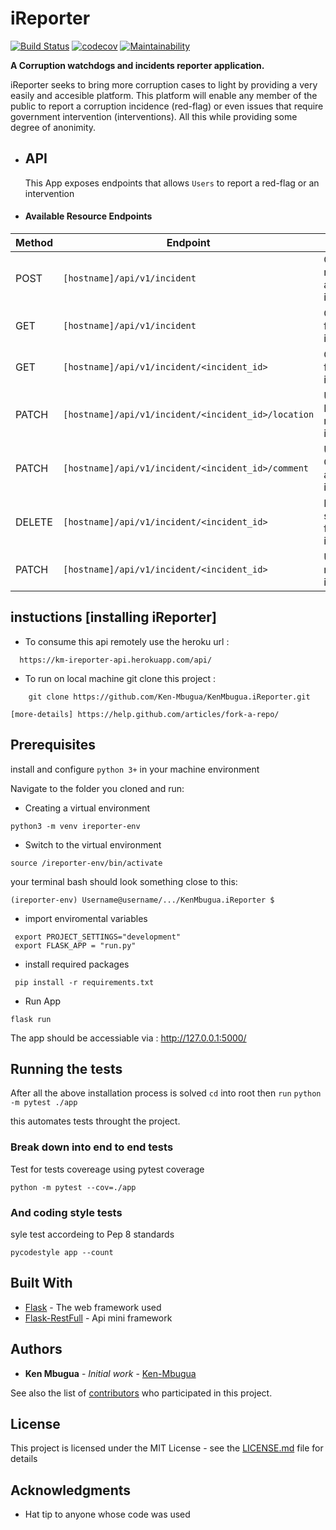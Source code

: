 # iReporter

[![Build Status](https://travis-ci.com/Ken-Mbugua/KenMbugua.iReporter.svg?branch=develop)](https://travis-ci.com/Ken-Mbugua/KenMbugua.iReporter)
[![codecov](https://codecov.io/gh/Ken-Mbugua/KenMbugua.iReporter/branch/develop/graph/badge.svg)](https://codecov.io/gh/Ken-Mbugua/KenMbugua.iReporter)
[![Maintainability](https://api.codeclimate.com/v1/badges/447adbdbd24d34155585/maintainability)](https://codeclimate.com/github/Ken-Mbugua/KenMbugua.iReporter/maintainability)

**A Corruption watchdogs and incidents reporter application.**

iReporter seeks to bring more corruption cases to light by providing a very easily and accesible platform.
This platform will enable any member of the public to report a corruption incidence (red-flag) or even issues that require
government intervention (interventions).
All this while providing some degree of anonimity.

- ## API

  This App exposes endpoints that allows `Users` to report a red-flag or an intervention

- #### Available Resource Endpoints

| Method | Endpoint                                                 | Usage                                          |
| ------ | -------------------------------------------------------- | ---------------------------------------------- |
| POST   | `[hostname]/api/v1/incident`                        | Create a red-flag or an intervention.          |
| GET    | `[hostname]/api/v1/incident`                        | Get all red-flags or interventions.            |
| GET    | `[hostname]/api/v1/incident/<incident_id>`          | Get a red-flad or an intervention.             |
| PATCH  | `[hostname]/api/v1/incident/<incident_id>/location` | Update Location of a red-flag or intervention. |
| PATCH  | `[hostname]/api/v1/incident/<incident_id>/comment`  | Update Comment of a red-flag or intervention.  |
| DELETE | `[hostname]/api/v1/incident/<incident_id>`          | Delete a single red-flag or intervention.      |
| PATCH  | `[hostname]/api/v1/incident/<incident_id>`          | Update a red-flag or intervention.             |

## instuctions [installing iReporter]

- To consume this api remotely use the heroku url :

```
  https://km-ireporter-api.herokuapp.com/api/
```

- To run on local machine git clone this project :

```
    git clone https://github.com/Ken-Mbugua/KenMbugua.iReporter.git
```

`[more-details] https://help.github.com/articles/fork-a-repo/`

## Prerequisites

install and configure `python 3+` in your machine environment

Navigate to the folder you cloned and run:

- Creating a virtual environment

```
python3 -m venv ireporter-env
```

- Switch to the virtual environment

`source /ireporter-env/bin/activate`

your terminal bash should look something close to this:

`(ireporter-env) Username@username/.../KenMbugua.iReporter $`

- import enviromental variables

```
 export PROJECT_SETTINGS="development"
 export FLASK_APP = "run.py"
```

- install required packages

```
 pip install -r requirements.txt
```

- Run App

```
flask run
```

The app should be accessiable via : http://127.0.0.1:5000/

## Running the tests

After all the above installation process is solved `cd` into root then `run`
`python -m pytest ./app`

this automates tests throught the project.

### Break down into end to end tests

Test for tests covereage using pytest coverage

```
python -m pytest --cov=./app
```

### And coding style tests

syle test accordeing to Pep 8 standards

```
pycodestyle app --count
```

## Built With

- [Flask](http://flask.pocoo.org/docs/1.0/) - The web framework used
- [Flask-RestFull](https://flask-restful.readthedocs.io/en/latest/) - Api mini framework

## Authors

- **Ken Mbugua** - _Initial work_ - [Ken-Mbugua](https://github.com/Ken-MbuguaiReporter)

See also the list of [contributors](https://github.com/Ken-MbuguaiReporter/KenMbuguaiReporter/contributors) who participated in this project.

## License

This project is licensed under the MIT License - see the [LICENSE.md](LICENSE.md) file for details

## Acknowledgments

- Hat tip to anyone whose code was used
